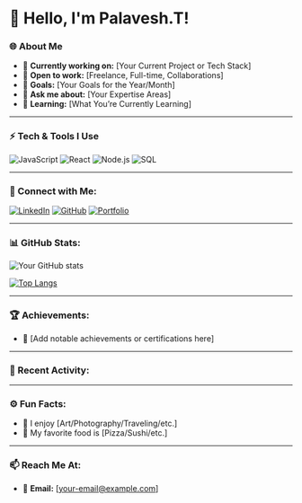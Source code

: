 # 👋 Hello, I'm Palavesh.T!

### 🌐 About Me
- 🚀 **Currently working on:** [Your Current Project or Tech Stack]
- 💼 **Open to work:** [Freelance, Full-time, Collaborations]
- 🎯 **Goals:** [Your Goals for the Year/Month]
- 💬 **Ask me about:** [Your Expertise Areas]
- 🌱 **Learning:** [What You’re Currently Learning]

---

### ⚡ Tech & Tools I Use
![JavaScript](https://img.shields.io/badge/JavaScript-F7DF1E?style=for-the-badge&logo=javascript&logoColor=black) 
![React](https://img.shields.io/badge/React-61DAFB?style=for-the-badge&logo=react&logoColor=black)
![Node.js](https://img.shields.io/badge/Node.js-339933?style=for-the-badge&logo=node.js&logoColor=white)
![SQL](https://img.shields.io/badge/SQL-336791?style=for-the-badge&logo=postgresql&logoColor=white)

---

### 🔗 Connect with Me:
[![LinkedIn](https://img.shields.io/badge/LinkedIn-0A66C2?style=for-the-badge&logo=linkedin&logoColor=white)](https://linkedin.com/in/your-profile)
[![GitHub](https://img.shields.io/badge/GitHub-171515?style=for-the-badge&logo=github&logoColor=white)](https://github.com/your-username)
[![Portfolio](https://img.shields.io/badge/Portfolio-FF5722?style=for-the-badge&logo=google-chrome&logoColor=white)](https://your-portfolio.com)

---

### 📊 GitHub Stats:
![Your GitHub stats](https://github-readme-stats.vercel.app/api?username=your-username&show_icons=true&theme=radical)

[![Top Langs](https://github-readme-stats.vercel.app/api/top-langs/?username=your-username&layout=compact&theme=radical)](https://github.com/anuraghazra/github-readme-stats)

---

### 🏆 Achievements:
- 🌟 [Add notable achievements or certifications here]

---

### 📅 Recent Activity:
<!--START_SECTION:activity-->
<!--END_SECTION:activity-->

---

### ⚙️ Fun Facts:
- 🎨 I enjoy [Art/Photography/Traveling/etc.]
- 🍕 My favorite food is [Pizza/Sushi/etc.]

---

### 📫 Reach Me At:
- 📧 **Email:** [your-email@example.com]
